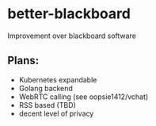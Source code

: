 # better-blackboard
Improvement over blackboard software


## Plans:
- Kubernetes expandable
- Golang backend
- WebRTC calling (see oopsie1412/vchat)
- RSS based (TBD)
- decent level of privacy
